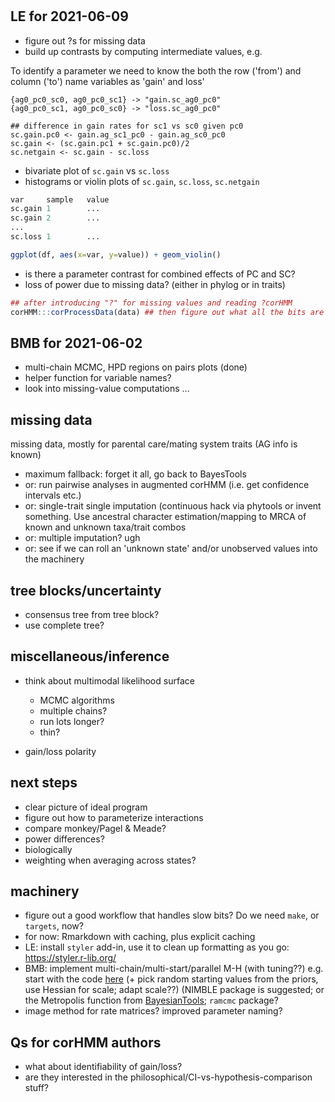 #

## LE for 2021-06-09

- figure out ?s for missing data
- build up contrasts by computing intermediate values, e.g.

To identify a parameter we need to know the
both the row ('from') and column ('to')
name variables as 'gain' and loss'
```
{ag0_pc0_sc0, ag0_pc0_sc1} -> "gain.sc_ag0_pc0"
{ag0_pc0_sc1, ag0_pc0_sc0} -> "loss.sc_ag0_pc0"

## difference in gain rates for sc1 vs sc0 given pc0
sc.gain.pc0 <- gain.ag_sc1_pc0 - gain.ag_sc0_pc0
sc.gain <- (sc.gain.pc1 + sc.gain.pc0)/2
sc.netgain <- sc.gain - sc.loss
```

- bivariate plot of `sc.gain` vs `sc.loss`
- histograms or violin plots of `sc.gain`, `sc.loss`, `sc.netgain`

```r
var     sample   value
sc.gain 1        ...
sc.gain 2        ...
...
sc.loss 1        ...
```

```r
ggplot(df, aes(x=var, y=value)) + geom_violin()
```

- is there a parameter contrast for combined effects of PC and SC?
- loss of power due to missing data? (either in phylog or in traits)

```r
## after introducing "?" for missing values and reading ?corHMM
corHMM:::corProcessData(data) ## then figure out what all the bits are
```

## BMB for 2021-06-02

- multi-chain MCMC, HPD regions on pairs plots (done)
- helper function for variable names?
- look into missing-value computations ...

## missing data

missing data, mostly for parental care/mating system traits (AG info is known)

- maximum fallback: forget it all, go back to BayesTools
- or: run pairwise analyses in augmented corHMM (i.e. get confidence intervals etc.)
- or: single-trait single imputation (continuous hack via phytools or invent something. Use ancestral character estimation/mapping to MRCA of known and unknown taxa/trait combos
- or: multiple imputation? ugh
- or: see if we can roll an 'unknown state' and/or unobserved values into the machinery

## tree blocks/uncertainty

- consensus tree from tree block?
- use complete tree?

## miscellaneous/inference

- think about multimodal likelihood surface
   - MCMC algorithms
   - multiple chains?
   - run lots longer?
   - thin?
   
- gain/loss polarity

## next steps

- clear picture of ideal program
- figure out how to parameterize interactions
- compare monkey/Pagel & Meade?
- power differences?
- biologically
- weighting when averaging across states?

## machinery

- figure out a good workflow that handles slow bits? Do we need `make`, or `targets`, now?
- for now: Rmarkdown with caching, plus explicit caching
- LE: install `styler` add-in, use it to clean up formatting as you go: https://styler.r-lib.org/
- BMB: implement multi-chain/multi-start/parallel M-H (with tuning??) e.g. start with the code [here](https://cran.microsoft.com/web/packages/glmmTMB/vignettes/mcmc.html) (+ pick random starting values from the priors, use Hessian for scale; adapt scale??)  (NIMBLE package is suggested; or the Metropolis function from [BayesianTools](https://github.com/florianhartig/BayesianTools/blob/master/BayesianTools/man/Metropolis.Rd); `ramcmc` package?
- image method for rate matrices? improved parameter naming?

## Qs for corHMM authors

- what about identifiability of gain/loss?
- are they interested in the philosophical/CI-vs-hypothesis-comparison stuff?
